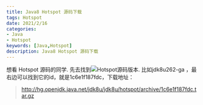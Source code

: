 ```yaml
---
title: Java8 Hotspot 源码下载
tags: Hotspot  
date: 2021/2/16  
categories:
- Java
- Hotspot
keywords: [Java,Hotspot]  
description: Java8 Hotspot 源码下载
---
```

  
想看 Hotspot 源码的同学. 先去找到![Hotspot源码版本](http://hg.openjdk.java.net/jdk8u/jdk8u/hotspot/tags). 比如jdk8u262-ga ，最右边可以找到它的id，就是1c6e1f187fdc，下载地址：
>http://hg.openjdk.java.net/jdk8u/jdk8u/hotspot/archive/1c6e1f187fdc.tar.gz
